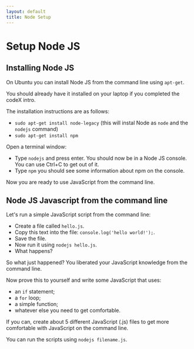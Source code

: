 ```yaml
---
layout: default
title: Node Setup
---
```


# Setup Node JS

## Installing Node JS

On Ubuntu you can install Node JS from the command line using `apt-get`.

You should already have it installed on your laptop if you completed the codeX intro.

The installation instructions are as follows:

* `sudo apt-get install node-legacy` (this will instal Node as `node` and the `nodejs` command)
* `sudo apt-get install npm`

Open a terminal window:

* Type `nodejs` and press enter. You should now be in a Node JS console. You can use Ctrl+C to get out of it.
* Type `npm` you should see some information about npm on the console.

Now you are ready to use JavaScript from the command line.

## Node JS Javascript from the command line

Let's run a simple JavaScript script from the command line:

* Create a file called `hello.js`.
* Copy this text into the file: `console.log('hello world!');`.
* Save the file.
* Now run it using `nodejs hello.js`.
* What happens?

So what just happened? You liberated your JavaScript knowledge from the command line.

Now prove this to yourself and write some JavaScript that uses:

* an `if` statement;
* a `for` loop;
* a simple function;
* whatever else you need to get comfortable.

If you can, create about 5 different JavaScript (.js) files to get more comfortable with JavaScript on the command line.

You can run the scripts using `nodejs filename.js`.
